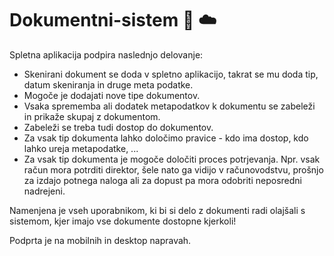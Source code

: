 # Dokumentni-sistem :open_file_folder: :cloud:

Spletna aplikacija podpira naslednjo delovanje:
* Skenirani dokument se doda v spletno aplikacijo, takrat se mu doda tip, datum skeniranja in druge meta podatke.
* Mogoče je dodajati nove tipe dokumentov.
* Vsaka sprememba ali dodatek metapodatkov k dokumentu se zabeleži in prikaže skupaj z dokumentom.
* Zabeleži se treba tudi dostop do dokumentov.
* Za vsak tip dokumenta lahko določimo pravice - kdo ima dostop, kdo lahko ureja metapodatke, ...
* Za vsak tip dokumenta je mogoče določiti proces potrjevanja. Npr. vsak račun mora potrditi direktor, šele nato ga vidijo v računovodstvu, prošnjo za izdajo potnega naloga ali za dopust pa mora odobriti neposredni nadrejeni.

Namenjena je vseh uporabnikom, ki bi si delo z dokumenti radi olajšali s sistemom, kjer imajo vse dokumente dostopne kjerkoli!

Podprta je na mobilnih in desktop napravah.
